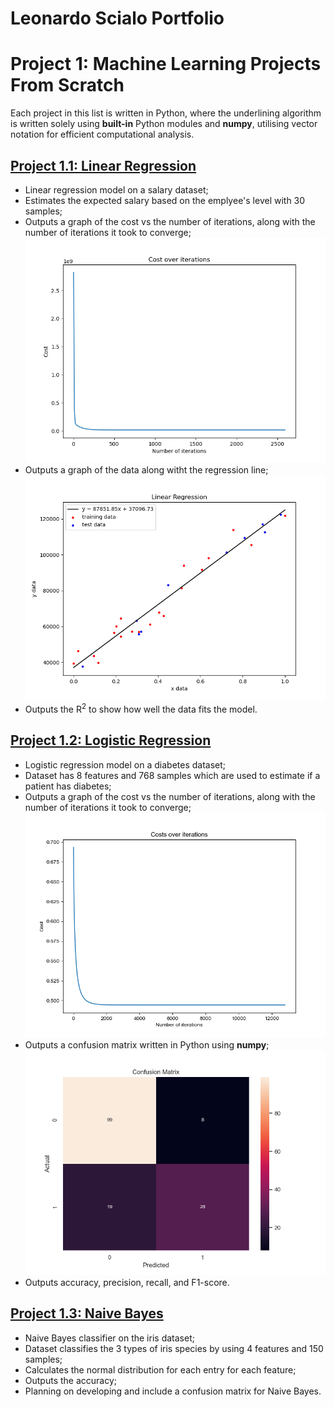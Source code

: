 # Leonardo Scialo Portfolio

# Project 1: Machine Learning Projects From Scratch
Each project in this list is written in Python, where the underlining algorithm is written solely using **built-in** Python modules and **numpy**, utilising vector notation for efficient computational analysis.

## [Project 1.1: Linear Regression](https://github.com/LeonardoScialo/Linear_Regression)
* Linear regression model on a salary dataset;
* Estimates the expected salary based on the emplyee's level with 30 samples;
* Outputs a graph of the cost vs the number of iterations, along with the number of iterations it took to converge;
![](https://github.com/LeonardoScialo/Leonardo_Scialo_Portfolio/blob/main/images/LinearRegressionCost.png)
* Outputs a graph of the data along witht the regression line;
![](https://github.com/LeonardoScialo/Leonardo_Scialo_Portfolio/blob/main/images/LinearRegressionModel.png)
* Outputs the $\text{R}^2$ to show how well the data fits the model.


## [Project 1.2: Logistic Regression](https://github.com/LeonardoScialo/Logistic_Regression)
* Logistic regression model on a diabetes dataset;
* Dataset has 8 features and 768 samples which are used to estimate if a patient has diabetes;
* Outputs a graph of the cost vs the number of iterations, along with the number of iterations it took to converge;
![](https://github.com/LeonardoScialo/Leonardo_Scialo_Portfolio/blob/main/images/LogisticRegressionCost.png)
* Outputs a confusion matrix written in Python using **numpy**;
![](https://github.com/LeonardoScialo/Leonardo_Scialo_Portfolio/blob/main/images/LogisticRegressionConfusionMatrix.png)
* Outputs accuracy, precision, recall, and F1-score.

## [Project 1.3: Naive Bayes](https://github.com/LeonardoScialo/Naive_Bayes)
* Naive Bayes classifier on the iris dataset;
* Dataset classifies the 3 types of iris species by using 4 features and 150 samples;
* Calculates the normal distribution for each entry for each feature;
* Outputs the accuracy;
* Planning on developing and include a confusion matrix for Naive Bayes.

